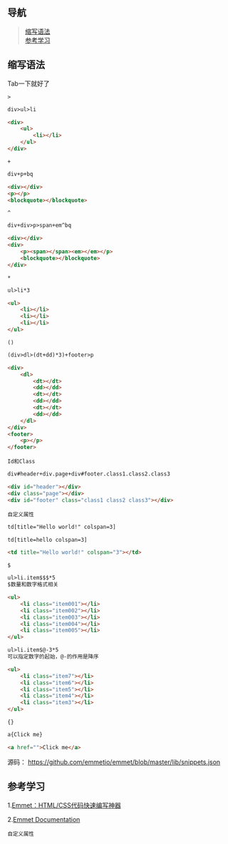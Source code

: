 ##  导航
>   [缩写语法](#缩写语法)  
>   [参考学习](#参考学习)  

##  缩写语法

Tab一下就好了

`>`
```html
div>ul>li

<div>
    <ul>
        <li></li>
    </ul>
</div>
```

`+`
```html
div+p+bq

<div></div>
<p></p>
<blockquote></blockquote>
```

`^`
```html
div+div>p>span+em^bq

<div></div>
<div>
    <p><span></span><em></em></p>
    <blockquote></blockquote>
</div>
```

`*`
```html
ul>li*3

<ul>
    <li></li>
    <li></li>
    <li></li>
</ul>
```


`()`
```html
(div>dl>(dt+dd)*3)+footer>p

<div>
    <dl>
        <dt></dt>
        <dd></dd>
        <dt></dt>
        <dd></dd>
        <dt></dt>
        <dd></dd>
    </dl>
</div>
<footer>
    <p></p>
</footer>
```


`Id和Class`
```html
div#header+div.page+div#footer.class1.class2.class3

<div id="header"></div>
<div class="page"></div>
<div id="footer" class="class1 class2 class3"></div>
```


`自定义属性`
```html
td[title="Hello world!" colspan=3]

td[title=hello colspan=3]

<td title="Hello world!" colspan="3"></td>
```

`$`
```html
ul>li.item$$$*5
$数量和数字格式相关

<ul>
    <li class="item001"></li>
    <li class="item002"></li>
    <li class="item003"></li>
    <li class="item004"></li>
    <li class="item005"></li>
</ul>

ul>li.item$@-3*5
可以指定数字的起始，@-的作用是降序

<ul>
    <li class="item7"></li>
    <li class="item6"></li>
    <li class="item5"></li>
    <li class="item4"></li>
    <li class="item3"></li>
</ul>
```

`{}`
```html
a{Click me}  

<a href="">Click me</a>

```
源码：
<https://github.com/emmetio/emmet/blob/master/lib/snippets.json>

##  参考学习

 1.[Emmet：HTML/CSS代码快速编写神器](http://www.iteye.com/news/27580)
 
 2.[Emmet Documentation](https://docs.emmet.io/)
 

`自定义属性`
```html

```